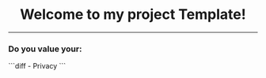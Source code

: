 <h1 align="center">Welcome to my project Template!</h1>

---

<h3>Do you value your:</h3>
```diff
- Privacy
```
